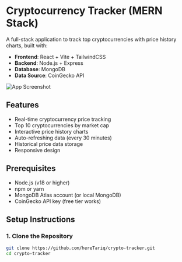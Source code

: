 # Cryptocurrency Tracker (MERN Stack)

A full-stack application to track top cryptocurrencies with price history charts, built with:
- **Frontend**: React + Vite + TailwindCSS
- **Backend**: Node.js + Express
- **Database**: MongoDB
- **Data Source**: CoinGecko API

![App Screenshot](/screenshot.png)

## Features

- Real-time cryptocurrency price tracking
- Top 10 cryptocurrencies by market cap
- Interactive price history charts
- Auto-refreshing data (every 30 minutes)
- Historical price data storage
- Responsive design

## Prerequisites

- Node.js (v18 or higher)
- npm or yarn
- MongoDB Atlas account (or local MongoDB)
- CoinGecko API key (free tier works)

## Setup Instructions

### 1. Clone the Repository

```bash
git clone https://github.com/hereTariq/crypto-tracker.git
cd crypto-tracker